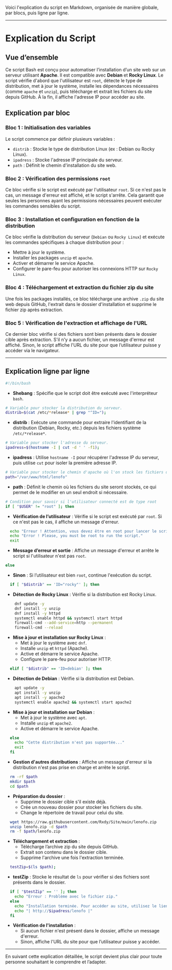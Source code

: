 Voici l'explication du script en Markdown, organisée de manière globale, par blocs, puis ligne par ligne.

---

# Explication du Script

## Vue d’ensemble
Ce script Bash est conçu pour automatiser l’installation d’un site web sur un serveur utilisant **Apache**. Il est compatible avec **Debian** et **Rocky Linux**. Le script vérifie d'abord que l'utilisateur est `root`, détecte le type de distribution, met à jour le système, installe les dépendances nécessaires (comme `apache` et `unzip`), puis télécharge et extrait les fichiers du site depuis GitHub. À la fin, il affiche l'adresse IP pour accéder au site.

## Explication par bloc

### Bloc 1 : Initialisation des variables
Le script commence par définir plusieurs variables :
- `distrib` : Stocke le type de distribution Linux (ex : Debian ou Rocky Linux).
- `ipadress` : Stocke l'adresse IP principale du serveur.
- `path` : Définit le chemin d'installation du site web.

### Bloc 2 : Vérification des permissions `root`
Ce bloc vérifie si le script est exécuté par l'utilisateur `root`. Si ce n'est pas le cas, un message d'erreur est affiché, et le script s'arrête. Cela garantit que seules les personnes ayant les permissions nécessaires peuvent exécuter les commandes sensibles du script.

### Bloc 3 : Installation et configuration en fonction de la distribution
Ce bloc vérifie la distribution du serveur (`Debian` ou `Rocky Linux`) et exécute les commandes spécifiques à chaque distribution pour :
- Mettre à jour le système.
- Installer les packages `unzip` et `apache`.
- Activer et démarrer le service Apache.
- Configurer le pare-feu pour autoriser les connexions HTTP sur `Rocky Linux`.

### Bloc 4 : Téléchargement et extraction du fichier zip du site
Une fois les packages installés, ce bloc télécharge une archive `.zip` du site web depuis GitHub, l'extrait dans le dossier d'installation et supprime le fichier zip après extraction.

### Bloc 5 : Vérification de l'extraction et affichage de l'URL
Ce dernier bloc vérifie si des fichiers sont bien présents dans le dossier cible après extraction. S'il n'y a aucun fichier, un message d'erreur est affiché. Sinon, le script affiche l'URL du site pour que l’utilisateur puisse y accéder via le navigateur.

---

## Explication ligne par ligne

```bash
#!/bin/bash
```
- **Shebang** : Spécifie que le script doit être exécuté avec l'interpréteur `bash`.

```bash
# Variable pour stocker la distribution du serveur.
distrib=$(cat /etc/*release* | grep "^ID=");
```
- **distrib** : Exécute une commande pour extraire l'identifiant de la distribution (Debian, Rocky, etc.) depuis les fichiers système `/etc/*release*`.

```bash
# Variable pour stocker l'adresse du serveur.
ipadress=$(hostname -I | cut -d ' ' -f1);
```
- **ipadress** : Utilise `hostname -I` pour récupérer l'adresse IP du serveur, puis utilise `cut` pour isoler la première adresse IP.

```bash
# Variable pour stocker le chemin d'apache où l'on stock les fichiers du site et éviter de le répeter et si besoin le changer ici pour tout le script.
path="/var/www/html/lenofo"
```
- **path** : Définit le chemin où les fichiers du site seront stockés, ce qui permet de le modifier en un seul endroit si nécessaire.

```bash
# Condition pour savoir si l'utilisateur connecté est de type root
if [ "$USER" != "root" ]; then
```
- **Vérification de l’utilisateur** : Vérifie si le script est exécuté par `root`. Si ce n'est pas le cas, il affiche un message d'erreur.

```bash
  echo "Erreur ! Attention, vous devez être en root pour lancer le script." 
  echo "Error ! Please, you must be root to run the script."
  exit
```
- **Message d’erreur et sortie** : Affiche un message d'erreur et arrête le script si l'utilisateur n'est pas `root`.

```bash
else
```
- **Sinon** : Si l’utilisateur est bien `root`, continue l'exécution du script.

```bash
  if [ "$distrib" == 'ID="rocky"' ]; then
```
- **Détection de Rocky Linux** : Vérifie si la distribution est Rocky Linux.

```bash
    dnf update -y
    dnf install -y unzip
    dnf install -y httpd
    systemctl enable httpd && systemctl start httpd
    firewall-cmd --add-service=http --permanent
    firewall-cmd --reload
```
- **Mise à jour et installation sur Rocky Linux** :
  - Met à jour le système avec `dnf`.
  - Installe `unzip` et `httpd` (Apache).
  - Active et démarre le service Apache.
  - Configure le pare-feu pour autoriser HTTP.

```bash
  elif [ "$distrib" == 'ID=debian' ]; then
```
- **Détection de Debian** : Vérifie si la distribution est Debian.

```bash
    apt update -y
    apt install -y unzip
    apt install -y apache2
    systemctl enable apache2 && systemctl start apache2
```
- **Mise à jour et installation sur Debian** :
  - Met à jour le système avec `apt`.
  - Installe `unzip` et `apache2`.
  - Active et démarre le service Apache.

```bash
  else
    echo "Cette distribution n'est pas supportée..."
    exit
  fi
```
- **Gestion d'autres distributions** : Affiche un message d'erreur si la distribution n'est pas prise en charge et arrête le script.

```bash
  rm -rf $path
  mkdir $path
  cd $path
```
- **Préparation du dossier** :
  - Supprime le dossier cible s'il existe déjà.
  - Crée un nouveau dossier pour stocker les fichiers du site.
  - Change le répertoire de travail pour celui du site.

```bash
  wget https://raw.githubusercontent.com/Rxdy/Site/main/lenofo.zip
  unzip lenofo.zip -d $path
  rm -f $path/lenofo.zip
```
- **Téléchargement et extraction** :
  - Télécharge l’archive zip du site depuis GitHub.
  - Extrait son contenu dans le dossier cible.
  - Supprime l'archive une fois l'extraction terminée.

```bash
  testZip=$(ls $path);
```
- **testZip** : Stocke le résultat de `ls` pour vérifier si des fichiers sont présents dans le dossier.

```bash
  if [ "$testZip" == '' ]; then
    echo "Erreur : Problème avec le fichier zip."
  else
    echo "Installation terminée. Pour accéder au site, utilisez le lien ci-dessous dans votre navigateur."
    echo "| http://$ipadress/lenofo |"
  fi
```
- **Vérification de l'installation** :
  - Si aucun fichier n'est présent dans le dossier, affiche un message d'erreur.
  - Sinon, affiche l'URL du site pour que l’utilisateur puisse y accéder.

---

En suivant cette explication détaillée, le script devient plus clair pour toute personne souhaitant le comprendre et l’adapter.